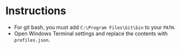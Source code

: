 # Instructions

- For git bash, you must add `C:\Program Files\Git\bin` to your `PATH`.
- Open Windows Terminal settings and replace the contents with `profiles.json`.

